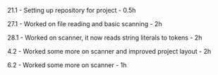 21.1 - Setting up repository for project - 0.5h

27.1 - Worked on file reading and basic scanning - 2h

28.1 - Worked on scanner, it now reads string literals to tokens - 2h

4.2  - Worked some more on scanner and improved project layout - 2h

6.2  - Worked some more on scanner - 1h
